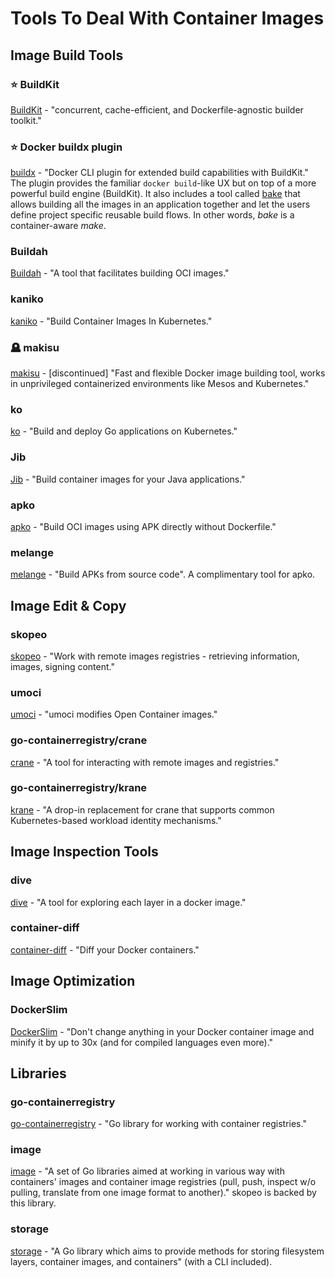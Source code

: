 # Tools To Deal With Container Images

## Image Build Tools

### ⭐ BuildKit

<a href="https://github.com/moby/buildkit">BuildKit</a> - "concurrent, cache-efficient, and Dockerfile-agnostic builder toolkit."

### ⭐ Docker buildx plugin

<a href="https://github.com/docker/buildx">buildx</a> - "Docker CLI plugin for extended build capabilities with BuildKit." The plugin provides the familiar `docker build`-like UX but on top of a more powerful build engine (BuildKit). It also includes a tool called <a href="https://github.com/docker/buildx/blob/master/docs/reference/buildx_bake.md">bake</a> that allows building all the images in an application together and let the users define project specific reusable build flows. In other words, _bake_ is a container-aware _make_.

### Buildah

<a href="https://github.com/containers/buildah">Buildah</a> - "A tool that facilitates building OCI images."

### kaniko

<a href="https://github.com/GoogleContainerTools/kaniko">kaniko</a> - "Build Container Images In Kubernetes."

### 🪦 makisu

<a href="https://github.com/uber-archive/makisu">makisu</a> - [discontinued] "Fast and flexible Docker image building tool, works in unprivileged containerized environments like Mesos and Kubernetes."

### ko

<a href="https://github.com/ko-build/ko">ko</a> - "Build and deploy Go applications on Kubernetes."

### Jib

<a href="https://github.com/GoogleContainerTools/jib">Jib</a> - "Build container images for your Java applications."

### apko

<a href="https://github.com/chainguard-dev/apko">apko</a> - "Build OCI images using APK directly without Dockerfile."

### melange

<a href="https://github.com/chainguard-dev/melange">melange</a> - "Build APKs from source code". A complimentary tool for apko.


## Image Edit & Copy

### skopeo

<a href="https://github.com/containers/skopeo">skopeo</a> - "Work with remote images registries - retrieving information, images, signing content."

### umoci

<a href="https://github.com/opencontainers/umoci">umoci</a> - "umoci modifies Open Container images."

### go-containerregistry/crane

<a href="https://github.com/google/go-containerregistry/blob/main/cmd/crane/README.md">crane</a> - "A tool for interacting with remote images and registries."

### go-containerregistry/krane

<a href="https://github.com/google/go-containerregistry/blob/main/cmd/krane/README.md">krane</a> - "A drop-in replacement for crane that supports common Kubernetes-based workload identity mechanisms."


## Image Inspection Tools

### dive

<a href="https://github.com/wagoodman/dive">dive</a> - "A tool for exploring each layer in a docker image."

### container-diff

<a href="https://github.com/GoogleContainerTools/container-diff">container-diff</a> - "Diff your Docker containers."


## Image Optimization

### DockerSlim

<a href="https://github.com/docker-slim/docker-slim">DockerSlim</a> - "Don't change anything in your Docker container image and minify it by up to 30x (and for compiled languages even more)."


## Libraries

### go-containerregistry

<a href="https://github.com/google/go-containerregistry">go-containerregistry</a> - "Go library for working with container registries."

### image

<a href="https://github.com/containers/image">image</a> - "A set of Go libraries aimed at working in various way with containers' images and container image registries (pull, push, inspect w/o pulling, translate from one image format to another)." skopeo is backed by this library.

### storage

<a href="https://github.com/containers/storage">storage</a> - "A Go library which aims to provide methods for storing filesystem layers, container images, and containers" (with a CLI included).